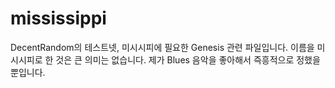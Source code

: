# mississippi

DecentRandom의 테스트넷, 미시시피에 필요한 Genesis 관련 파일입니다.
이름을 미시시피로 한 것은 큰 의미는 없습니다. 제가 Blues 음악을 좋아해서 즉흥적으로 정했을 뿐입니다.